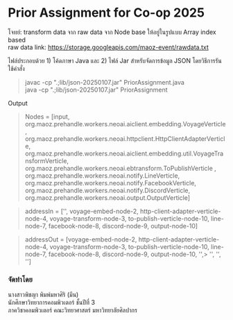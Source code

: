 # Prior Assignment for Co-op 2025
โจทย์: transform data จาก raw data จาก Node base ให้อยู่ในรูปแบบ Array index based <br>
raw data link: https://storage.googleapis.com/maoz-event/rawdata.txt

ไฟล์ประกอบด้วย 1) โค้ดภาษา Java และ 2) ไฟล์ Jar สำหรับจัดการข้อมูล JSON โดยวิธีการรันใช้คำสั่ง <br>
>javac -cp ".;lib/json-20250107.jar" PriorAssignment.java <br>
>java -cp ".;lib/json-20250107.jar" PriorAssignment

Output
>Nodes = [input, org.maoz.prehandle.workers.neoai.aiclient.embedding.VoyageVerticle, org.maoz.prehandle.workers.neoai.httpclient.HttpClientAdapterVerticle, org.maoz.prehandle.workers.neoai.aiclient.embedding.util.VoyageTransformVerticle, org.maoz.prehandle.workers.neoai.ebtransform.ToPublishVerticle , org.maoz.prehandle.workers.neoai.notify.LineVerticle, org.maoz.prehandle.workers.neoai.notify.FacebookVerticle, org.maoz.prehandle.workers.neoai.notify.DiscordVerticle, org.maoz.prehandle.workers.neoai.output.OutputVerticle]

>addressIn = ['', voyage-embed-node-2, http-client-adapter-verticle-node-4, voyage-transform-node-3, to-publish-verticle-node-10, line-node-7, facebook-node-8, discord-node-9, output-node-10]

>addressOut = [voyage-embed-node-2, http-client-adapter-verticle-node-4, voyage-transform-node-3, to-publish-verticle-node-10, line-node-7, facebook-node-8, discord-node-9, output-node-10, '',> '', '', '']

### จัดทำโดย
นางสาวพิชญา พิมพ์มหาศิริ (มีน) <br>
นักศึกษาวิทยาการคอมพิวเตอร์ ชั้นปีที่ 3 <br>
ภาควิชาคอมพิวเตอร์ คณะวิทยาศาสตร์ มหาวิทยาลัยศิลปากร
